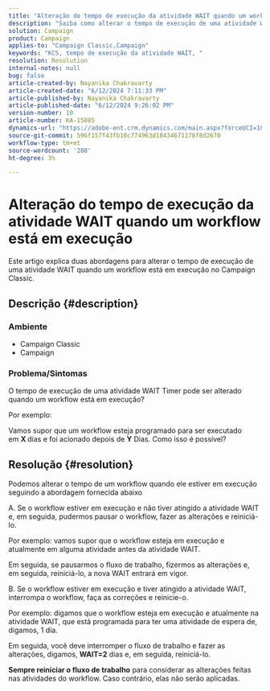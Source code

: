 ```yaml
---
title: "Alteração do tempo de execução da atividade WAIT quando um workflow está em execução"
description: "Saiba como alterar o tempo de execução de uma atividade WAIT Timer quando um workflow está em execução."
solution: Campaign
product: Campaign
applies-to: "Campaign Classic,Campaign"
keywords: "KCS, tempo de execução da atividade WAIT, "
resolution: Resolution
internal-notes: null
bug: false
article-created-by: Nayanika Chakravarty
article-created-date: "6/12/2024 7:11:33 PM"
article-published-by: Nayanika Chakravarty
article-published-date: "6/12/2024 9:26:02 PM"
version-number: 10
article-number: KA-15085
dynamics-url: "https://adobe-ent.crm.dynamics.com/main.aspx?forceUCI=1&pagetype=entityrecord&etn=knowledgearticle&id=86399c92-ef28-ef11-840a-000d3a3764e0"
source-git-commit: 596f157f43fb10c774963d18434671178f8d2670
workflow-type: tm+mt
source-wordcount: '288'
ht-degree: 3%

---
```


# Alteração do tempo de execução da atividade WAIT quando um workflow está em execução


Este artigo explica duas abordagens para alterar o tempo de execução de uma atividade WAIT quando um workflow está em execução no Campaign Classic.

## Descrição {#description}


### <b>Ambiente</b>

- Campaign Classic
- Campaign


### <b>Problema/Sintomas</b>

O tempo de execução de uma atividade WAIT Timer pode ser alterado quando um workflow está em execução?

Por exemplo:

Vamos supor que um workflow esteja programado para ser executado em <b>X </b>dias e foi acionado depois de <b>Y</b> Dias. Como isso é possível?




## Resolução {#resolution}


Podemos alterar o tempo de um workflow quando ele estiver em execução seguindo a abordagem fornecida abaixo

A. Se o workflow estiver em execução e não tiver atingido a atividade WAIT e, em seguida, pudermos pausar o workflow, fazer as alterações e reiniciá-lo.

Por exemplo: vamos supor que o workflow esteja em execução e atualmente em alguma atividade antes da atividade WAIT.

Em seguida, se pausarmos o fluxo de trabalho, fizermos as alterações e, em seguida, reiniciá-lo, a nova WAIT entrará em vigor.

B. Se o workflow estiver em execução e tiver atingido a atividade WAIT, interrompa o workflow, faça as correções e reinicie-o.

Por exemplo: digamos que o workflow esteja em execução e atualmente na atividade WAIT, que está programada para ter uma atividade de espera de, digamos, 1 dia.

Em seguida, você deve interromper o fluxo de trabalho e fazer as alterações, digamos, <b>WAIT=2</b> dias e, em seguida, reiniciá-lo.

<b>Sempre reiniciar o fluxo de trabalho</b> para considerar as alterações feitas nas atividades do workflow. Caso contrário, elas não serão aplicadas.
